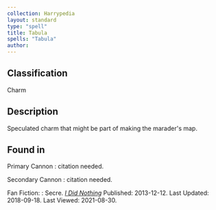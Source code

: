 ```yaml
---
collection: Harrypedia
layout: standard
type: "spell"
title: Tabula
spells: "Tabula"
author:
---
```


## Classification

Charm

## Description

Speculated charm that might be part of making the marader's map.

## Found in

Primary Cannon
: citation needed.

Secondary Cannon
: citation needed.

Fan Fiction:
: Secre. _[I Did Nothing](https://www.fanfiction.net/s/9920072)_
Published: 2013-12-12. Last Updated: 2018-09-18. Last Viewed: 2021-08-30.
